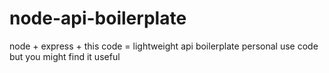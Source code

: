 # node-api-boilerplate

node + express + this code = lightweight api boilerplate
personal use code but you might find it useful

